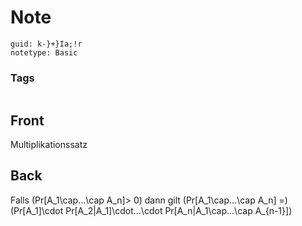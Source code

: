 # Note
```
guid: k-}+}Ia;!r
notetype: Basic
```

### Tags
```
```

## Front
Multiplikationssatz

## Back
Falls \(Pr[A_1\cap...\cap A_n]> 0\) dann gilt
\(Pr[A_1\cap...\cap A_n] =\)
\(Pr[A_1]\cdot Pr[A_2|A_1]\cdot...\cdot Pr[A_n|A_1\cap...\cap A_{n-1}]\)
